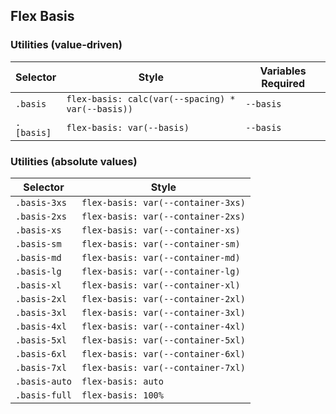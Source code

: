 ## Flex Basis

### Utilities (value-driven)

| Selector   | Style                                             | Variables Required |
| ---------- | ------------------------------------------------- | ------------------ |
| `.basis`   | `flex-basis: calc(var(--spacing) * var(--basis))` | `--basis`          |
| `.[basis]` | `flex-basis: var(--basis)`                        | `--basis`          |

### Utilities (absolute values)

| Selector      | Style                              |
| ------------- | ---------------------------------- |
| `.basis-3xs`  | `flex-basis: var(--container-3xs)` |
| `.basis-2xs`  | `flex-basis: var(--container-2xs)` |
| `.basis-xs`   | `flex-basis: var(--container-xs)`  |
| `.basis-sm`   | `flex-basis: var(--container-sm)`  |
| `.basis-md`   | `flex-basis: var(--container-md)`  |
| `.basis-lg`   | `flex-basis: var(--container-lg)`  |
| `.basis-xl`   | `flex-basis: var(--container-xl)`  |
| `.basis-2xl`  | `flex-basis: var(--container-2xl)` |
| `.basis-3xl`  | `flex-basis: var(--container-3xl)` |
| `.basis-4xl`  | `flex-basis: var(--container-4xl)` |
| `.basis-5xl`  | `flex-basis: var(--container-5xl)` |
| `.basis-6xl`  | `flex-basis: var(--container-6xl)` |
| `.basis-7xl`  | `flex-basis: var(--container-7xl)` |
| `.basis-auto` | `flex-basis: auto`                 |
| `.basis-full` | `flex-basis: 100%`                 |

